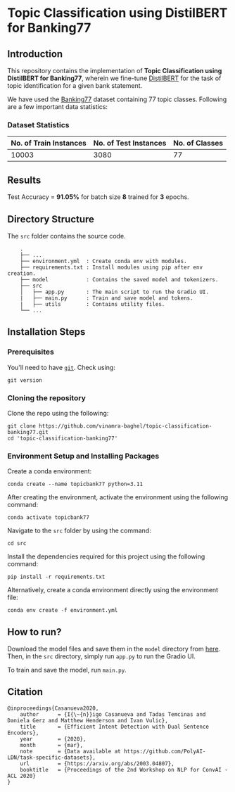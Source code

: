 # Topic Classification using DistilBERT for Banking77

## Introduction
This repository contains the implementation of **Topic Classification using DistilBERT for Banking77**, wherein we fine-tune [DistilBERT](https://huggingface.co/docs/transformers/model_doc/distilbert) for the task of topic identification for a given bank statement. 

We have used the [Banking77](https://huggingface.co/datasets/banking77) dataset containing 77 topic classes. Following are a few important data statistics:

### Dataset Statistics
| **No. of Train Instances** | **No. of Test Instances** | **No. of Classes** |
|--------------------------  |---------------------------|--------------------|
| 10003                      | 3080                      | 77                 |

## Results
Test Accuracy = **91.05%** for batch size **8** trained for **3** epochs.

## Directory Structure
The `src` folder contains the source code.
```
    .
    ├── ...
    ├── environment.yml  : Create conda env with modules.
    ├── requirements.txt : Install modules using pip after env creation.
    ├── model            : Contains the saved model and tokenizers.
    ├── src                    
    │   ├── app.py       : The main script to run the Gradio UI.
    |   ├── main.py      : Train and save model and tokens.
    |   ├── utils        : Contains utility files.
    └── ...
```

## Installation Steps
### Prerequisites
You'll need to have [`git`](https://git-scm.com/). Check using:
```
git version
```

### Cloning the repository
Clone the repo using the following:
```
git clone https://github.com/vinamra-baghel/topic-classification-banking77.git
cd 'topic-classification-banking77'
```

### Environment Setup and Installing Packages
Create a conda environment:

```
conda create --name topicbank77 python=3.11
```

After creating the environment, activate the environment using the following command:

```
conda activate topicbank77
```

Navigate to the `src` folder by using the command:

```
cd src
```

Install the dependencies required for this project using the following command:

```
pip install -r requirements.txt
```

Alternatively, create a conda environment directly using the environment file: 

```
conda env create -f environment.yml
```

## How to run?
Download the model files and save them in the `model` directory from [here](https://drive.google.com/drive/folders/1L5afuFKXpSKqLACwHNIP-BXaOeARWLC9?usp=sharing). Then, in the `src` directory, simply run `app.py` to run the Gradio UI. 

To train and save the model, run `main.py`.

## Citation
```
@inproceedings{Casanueva2020,
    author      = {I{\~{n}}igo Casanueva and Tadas Temcinas and Daniela Gerz and Matthew Henderson and Ivan Vulic},
    title       = {Efficient Intent Detection with Dual Sentence Encoders},
    year        = {2020},
    month       = {mar},
    note        = {Data available at https://github.com/PolyAI-LDN/task-specific-datasets},
    url         = {https://arxiv.org/abs/2003.04807},
    booktitle   = {Proceedings of the 2nd Workshop on NLP for ConvAI - ACL 2020}
}
```